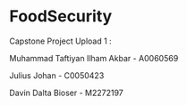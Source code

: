 # FoodSecurity
Capstone Project
Upload 1 :

Muhammad Taftiyan Ilham Akbar - A0060569

Julius Johan - C0050423

Davin Dalta Bioser - M2272197


